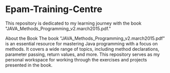# Epam-Training-Centre

This repository is dedicated to my learning journey with the book "JAVA_Methods_Programming_v2.march2015.pdf."


About the Book
The book "JAVA_Methods_Programming_v2.march2015.pdf" is an essential resource for mastering Java programming with a focus on methods.
It covers a wide range of topics, including method declarations, parameter passing, return values, and more.
This repository serves as my personal workspace for working through the exercises and projects presented in the book.

